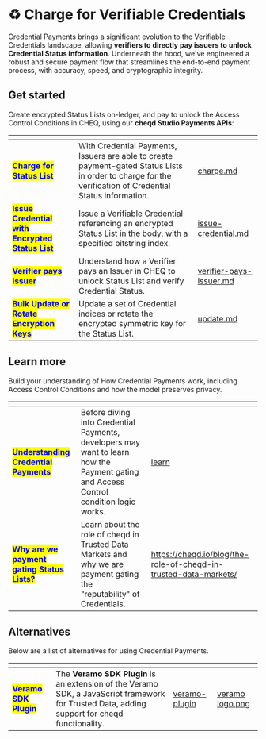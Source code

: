 # ♻️ Charge for Verifiable Credentials

Credential Payments brings a significant evolution to the Verifiable Credentials landscape, allowing **verifiers to directly pay issuers to unlock Credential Status information**. Underneath the hood, we've engineered a robust and secure payment flow that streamlines the end-to-end payment process, with accuracy, speed, and cryptographic integrity.

## Get started

Create encrypted Status Lists on-ledger, and pay to unlock the Access Control Conditions in CHEQ, using our **cheqd Studio Payments APIs**:

<table data-card-size="large" data-view="cards"><thead><tr><th></th><th></th><th data-hidden data-card-target data-type="content-ref"></th></tr></thead><tbody><tr><td><mark style="color:blue;"><strong>Charge for Status List</strong></mark></td><td>With Credential Payments, Issuers are able to create payment-gated Status Lists in order to charge for the verification of Credential Status information.</td><td><a href="charge.md">charge.md</a></td></tr><tr><td><mark style="color:blue;"><strong>Issue Credential with Encrypted Status List</strong></mark></td><td>Issue a Verifiable Credential referencing an encrypted Status List in the body, with a specified bitstring index.</td><td><a href="issue-credential.md">issue-credential.md</a></td></tr><tr><td><mark style="color:blue;"><strong>Verifier pays Issuer</strong></mark></td><td>Understand how a Verifier pays an Issuer in CHEQ to unlock Status List and verify Credential Status.</td><td><a href="verifier-pays-issuer.md">verifier-pays-issuer.md</a></td></tr><tr><td><mark style="color:blue;"><strong>Bulk Update or Rotate Encryption Keys</strong></mark></td><td>Update a set of Credential indices or rotate the encrypted symmetric key for the Status List.</td><td><a href="update.md">update.md</a></td></tr></tbody></table>

## Learn more

Build your understanding of How Credential Payments work, including Access Control Conditions and how the model preserves privacy.

<table data-card-size="large" data-view="cards"><thead><tr><th></th><th></th><th data-hidden data-card-target data-type="content-ref"></th></tr></thead><tbody><tr><td><mark style="color:blue;"><strong>Understanding Credential Payments</strong></mark></td><td>Before diving into Credential Payments, developers may want to learn how the Payment gating and Access Control condition logic works.</td><td><a href="learn/">learn</a></td></tr><tr><td><mark style="color:blue;"><strong>Why are we payment gating Status Lists?</strong></mark></td><td>Learn about the role of cheqd in Trusted Data Markets and why we are payment gating the "reputability" of Credentials.</td><td><a href="https://cheqd.io/blog/the-role-of-cheqd-in-trusted-data-markets/">https://cheqd.io/blog/the-role-of-cheqd-in-trusted-data-markets/</a></td></tr></tbody></table>

## Alternatives

Below are a list of alternatives for using Credential Payments.

<table data-card-size="large" data-view="cards" data-full-width="false"><thead><tr><th></th><th></th><th data-hidden data-card-target data-type="content-ref"></th><th data-hidden data-card-cover data-type="files"></th></tr></thead><tbody><tr><td><mark style="color:blue;"><strong>Veramo SDK Plugin</strong></mark></td><td>The <strong>Veramo SDK Plugin</strong> is an extension of the Veramo SDK, a JavaScript framework for Trusted Data, adding support for cheqd functionality.</td><td><a href="../../sdk/veramo-plugin/">veramo-plugin</a></td><td><a href="../../.gitbook/assets/veramo logo.png">veramo logo.png</a></td></tr></tbody></table>
